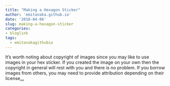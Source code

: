 ```yaml
---
title: "Making a Hexagon Sticker"
author: 'emitanaka.github.io'
date: '2018-04-06'
slug: making-a-hexagon-sticker
categories:
- bloglink
tags:
  - emitanakagithubio
---
```


It’s worth noting about copyright of images since you may like to use images in your hex sticker. If you created the image on your own then the copyright in general will rest with you and there is no problem. If you borrow images from others, you may need to provide attribution depending on their license[... <i class="fas fa-external-link-alt"></i>](https://emitanaka.github.io/post/hexsticker/)

